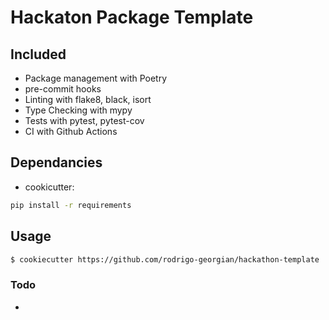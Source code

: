 # Hackaton Package Template 

## Included
- Package management with Poetry
- pre-commit hooks
- Linting with flake8, black, isort
- Type Checking with mypy
- Tests with pytest, pytest-cov
- CI with Github Actions

## Dependancies
- cookicutter:
```bash
pip install -r requirements
```

## Usage
```bash
$ cookiecutter https://github.com/rodrigo-georgian/hackathon-template
```


### Todo
- 
